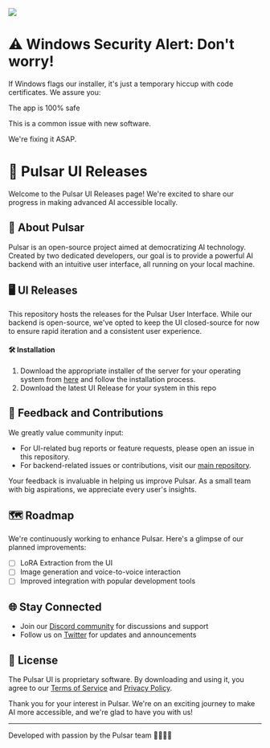 [![](https://dcbadge.limes.pink/api/server/https://discord.gg/BEMVTmcPEs)](https://discord.gg/https://discord.gg/BEMVTmcPEs)

# ⚠️ Windows Security Alert: Don't worry!

If Windows flags our installer, it's just a temporary hiccup with code certificates. We assure you:

The app is 100% safe 

This is a common issue with new software.

We're fixing it ASAP.


# 🚀 Pulsar UI Releases

Welcome to the Pulsar UI Releases page! We're excited to share our progress in making advanced AI accessible locally.

## 🧠 About Pulsar

Pulsar is an open-source project aimed at democratizing AI technology. Created by two dedicated developers, our goal is to provide a powerful AI backend with an intuitive user interface, all running on your local machine.

## 🖥️ UI Releases

This repository hosts the releases for the Pulsar User Interface. While our backend is open-source, we've opted to keep the UI closed-source for now to ensure rapid iteration and a consistent user experience.

#### 🛠️ Installation

1. Download the appropriate installer of the server for your operating system from [here](https://github.com/astramind-ai/PulsarInstaller) and follow the installation process.
2. Download the latest UI Release for your system in this repo

## 🤝 Feedback and Contributions

We greatly value community input:

- For UI-related bug reports or feature requests, please open an issue in this repository.
- For backend-related issues or contributions, visit our [main repository](https://github.com/astramind-ai/Pulsar).

Your feedback is invaluable in helping us improve Pulsar. As a small team with big aspirations, we appreciate every user's insights.

## 🗺️ Roadmap

We're continuously working to enhance Pulsar. Here's a glimpse of our planned improvements:

- [ ] LoRA Extraction from the UI  
- [ ] Image generation and voice-to-voice interaction 
- [ ] Improved integration with popular development tools

## 🌐 Stay Connected

- Join our [Discord community](https://discord.gg/BEMVTmcPEs) for discussions and support
- Follow us on [Twitter](https://x.com/astramind_ai) for updates and announcements

## 📜 License

The Pulsar UI is proprietary software. By downloading and using it, you agree to our [Terms of Service](https://www.astramind.ai/terms) and [Privacy Policy](https://www.astramind.ai/privacy).

Thank you for your interest in Pulsar. We're on an exciting journey to make AI more accessible, and we're glad to have you with us!

---

Developed with passion by the Pulsar team 👩‍💻👨‍💻
